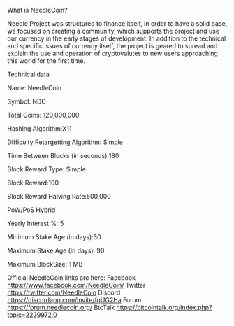 
What is NeedleCoin?

Needle Project was structured to finance itself, in order to have a solid base, we  focused on creating a community, which supports the project and use our currency in the early stages of development. In addition to the technical and specific issues of currency itself, the project is geared to spread and explain the use and operation of cryptovalutes to new users approaching this world for the first time.

Technical data

Name: NeedleCoin 

Symbol: NDC

Total Coins: 120,000,000

Hashing Algorithm:X11

Difficulty Retargetting Algorithm: Simple

Time Between Blocks (in seconds):180

Block Reward Type: Simple

Block Reward:100

Block Reward Halving Rate:500,000

PoW/PoS Hybrid

Yearly Interest %: 5

Minimum Stake Age (in days):30

Maximum Stake Age (in days): 90

Maximum BlockSize: 1 MB


Official NeedleCoin links are here: 
Facebook https://www.facebook.com/NeedleCoin/
Twitter  https://twitter.com/NeedleCoin
Discord  https://discordapp.com/invite/fqUG2Ha
Forum    https://forum.needlecoin.org/
BtcTalk  https://bitcointalk.org/index.php?topic=2239972.0
